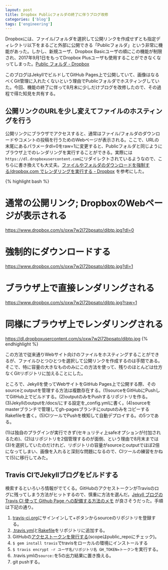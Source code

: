 ```yaml
---
layout: post
title: Dropbox Publicフォルダの終了に伴うブログ改修
categories: ['blog']
tags: ['engineering']
---
```


Dropboxには、ファイル/フォルダを選択して公開リンクを作成せずとも指定ディレクトリ以下をまるごと外部に公開できる「Publicフォルダ」という非常に機能があった。しかし、新規ユーザ、Dropbox Basicユーザの順にこの機能が制限され、2017年9月1日をもってDropbox Plusユーザも使用することができなくなってしまった。[Public フォルダ - Dropbox](https://www.dropbox.com/ja/help/files-folders/public-folder)

このブログはJekyllでビルドしてGitHub Pages上で公開していて、画像はなるべくGit管理に入れたくないという理由でPublicフォルダでホスティングしていた。今回、機能の終了に伴って8月末に少しだけブログを改修したので、その過程で得た知見を共有する。

## 公開リンクのURLを少し変えてファイルのホスティングを行う

公開リンクにブラウザでアクセスすると、通常はファイル/フォルダのダウンロードやコメントの投稿を行うためのWebページが表示される。ここで、URLの末尾にあるパラメータdl=0をraw=1に変更すると、Publicフォルダと同じようにブラウザ上でのレンダリングを実行することができる。実際には```https://dl.dropboxusercontent.com```にリダイレクトされているようなので、こちらに書き換えても大丈夫。[ファイルやフォルダのダウンロードを強制する/dropbox.com でレンダリングを実行する - Dropbox](https://www.dropbox.com/help/desktop-web/force-download) を参考にした。

{% highlight bash %}
# 通常の公開リンク; DropboxのWebページが表示される
https://www.dropbox.com/s/oxw7w2l72bpsato/dibtp.jpg?dl=0

# 強制的にダウンロードする
https://www.dropbox.com/s/oxw7w2l72bpsato/dibtp.jpg?dl=1

# ブラウザ上で直接レンダリングされる
https://www.dropbox.com/s/oxw7w2l72bpsato/dibtp.jpg?raw=1

# 同様にブラウザ上でレンダリングされる
https://dl.dropboxusercontent.com/s/oxw7w2l72bpsato/dibtp.jpg
{% endhighlight %}

この方法で従来通りWebサイト向けのファイルをホスティングすることができるが、ファイルひとつひとつを選択して公開リンクを作成するのは手間である。そこで、特に容量の大きなもののみにこの方法を使って、残りのほとんどは仕方なくGitリポジトリに加えることにした。

ところで、Jekyllを使ってWebサイトをGitHub Pages上で公開する際、そのsourceとoutputを管理する方法は複数存在する。(1)sourceをGitHubにPushしてGitHub上でビルドする。(2)outputのみをPushするリポジトリを作る。(3)Jekyllのoutputを/docs/にする設定を_config.ymlに書く。(4)sourceをmasterブランチで管理してgh-pagesブランチにoutputのみをコピーするRakefileを書く。(5)CIツールでPushを検知して自動デプロイする。の5つである。

(1)は独自のプラグインが実行できず(セキュリティ上safeオプションが付加されるため)、(2)はリポジトリを2個管理するのが面倒、という理由で8月末までは(3)を選択していたのだけれど、リポジトリの容量がsourceとoutputでほぼ2倍になってしまい、画像を入れると深刻な問題になるので、CIツールの練習をかねて(5)に移行してみた。

## Travis CIでJekyllブログをビルドする

検索するといろいろ情報がでてくる。GitHubのアクセストークンがTravisのログに残ってしまう方法がヒットするので、慎重に方法を選んだ。[Jekyll ブログの Travis CI 使って Github Page への配備する方法のメモ](https://cat-in-136.github.io/2015/04/jekyll-travis-ci-github-pages-deployment.html) が良さそうだった。手順は下記の通り。

1. [travis-ci.org](https://travis-ci.org/)にサインインして+ボタンからsourceのリポジトリを登録する。
1. [.travis.yml](https://github.com/shoya140/shoya.io/blob/master/.travis.yml)と[Rakefile](https://github.com/shoya140/shoya.io/blob/master/Rakefile)をリポジトリに追加する。
1. GitHubの[アクセストークンを発行する](https://github.com/settings/tokens/new)(scopeはpublic_repoにチェック)。
1. ```$ gem install travis```でtravisをローカルの環境にインストールする
1. ```$ travis encrypt -r ユーザ名/リポジトリ名 GH_TOKEN=トークン```を実行する。
1. .travis.ymlの```source:```を5の出力結果に置き換える。
1. git pushする。
